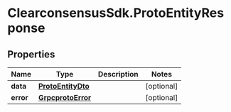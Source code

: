 # ClearconsensusSdk.ProtoEntityResponse

## Properties

Name | Type | Description | Notes
------------ | ------------- | ------------- | -------------
**data** | [**ProtoEntityDto**](ProtoEntityDto.md) |  | [optional] 
**error** | [**GrpcprotoError**](GrpcprotoError.md) |  | [optional] 


